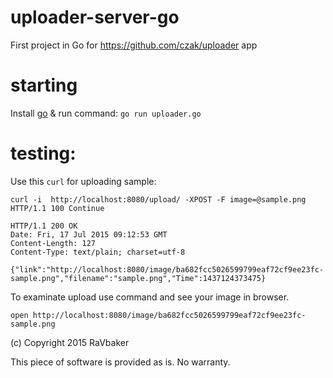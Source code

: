 # uploader-server-go
First project in Go for https://github.com/czak/uploader app


# starting

Install [go](https://go-lang.org) & run command: `go run uploader.go`

# testing:

Use this `curl` for uploading sample:

```
curl -i  http://localhost:8080/upload/ -XPOST -F image=@sample.png
HTTP/1.1 100 Continue

HTTP/1.1 200 OK
Date: Fri, 17 Jul 2015 09:12:53 GMT
Content-Length: 127
Content-Type: text/plain; charset=utf-8

{"link":"http://localhost:8080/image/ba682fcc5026599799eaf72cf9ee23fc-sample.png","filename":"sample.png","Time":1437124373475}
```

To examinate upload use command and see your image in browser.

```open http://localhost:8080/image/ba682fcc5026599799eaf72cf9ee23fc-sample.png```

(c) Copyright 2015 RaVbaker

This piece of software is provided as is. No warranty.
